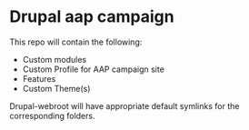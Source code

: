 Drupal aap campaign
===================

This repo will contain the following:

* Custom modules
* Custom Profile for AAP campaign site
* Features
* Custom Theme(s)

Drupal-webroot will have appropriate default symlinks for the corresponding
folders.
